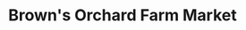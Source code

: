 ---
title: "Brown's Orchard Farm Market"
url: /loganville/browns-orchard-farm-market/
shop: Dorfladen
---